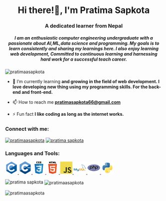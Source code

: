 <h1 align="center">Hi there!👋, I'm Pratima Sapkota</h1>
<h3 align="center">A dedicated learner from Nepal </h3> <p><h5 align="center">I am an enthusiastic computer engineering undergraduate with a passionate about AI,ML,data science and programming. My goals is to learn consistently and sharing my learnings here. I also enjoy learning web development, Committed to continuous learning and harnessing hard work for a successful teach career.</h5></p>

<p align="left"> <img src="https://komarev.com/ghpvc/?username=pratimaasapkota&label=Profile%20views&color=0e75b6&style=flat" alt="pratimaasapkota" /> </p>

- 🌱 I’m currently learning **and growing in the field of web development. I love developing new thing using my programming skills. For the back-end and front-end.**

- 📫 How to reach me **pratimasapkota66@gmail.com**

- ⚡ Fun fact **I like coding as long as the internet works.**
<h3 align="left">Connect with me:</h3>
<p align="left">
<a href="https://linkedin.com/in/pratima sapkota" target="blank"><img align="center" src="https://raw.githubusercontent.com/rahuldkjain/github-profile-readme-generator/master/src/images/icons/Social/linked-in-alt.svg" alt="pratimaasapkota" height="30" width="40" /></a> 
<a href="https://instagram.com/pratima sapkota" target="blank"><img align="center" src="https://raw.githubusercontent.com/rahuldkjain/github-profile-readme-generator/master/src/images/icons/Social/instagram.svg" alt="pratima sapkota" height="30" width="40" /></a>
</p>
</p>

<h3 align="left">Languages and Tools:</h3>
<p align="left"> <a href="https://www.cprogramming.com/" target="_blank" rel="noreferrer"> <img src="https://raw.githubusercontent.com/devicons/devicon/master/icons/c/c-original.svg" alt="c" width="40" height="40"/> </a> <a href="https://www.w3schools.com/cpp/" target="_blank" rel="noreferrer"> <img src="https://raw.githubusercontent.com/devicons/devicon/master/icons/cplusplus/cplusplus-original.svg" alt="cplusplus" width="40" height="40"/> </a> <a href="https://www.w3schools.com/css/" target="_blank" rel="noreferrer"> <img src="https://raw.githubusercontent.com/devicons/devicon/master/icons/css3/css3-original-wordmark.svg" alt="css3" width="40" height="40"/> </a> <a href="https://www.w3.org/html/" target="_blank" rel="noreferrer"> <img src="https://raw.githubusercontent.com/devicons/devicon/master/icons/html5/html5-original-wordmark.svg" alt="html5" width="40" height="40"/> </a> <a href="https://developer.mozilla.org/en-US/docs/Web/JavaScript" target="_blank" rel="noreferrer"> <img src="https://raw.githubusercontent.com/devicons/devicon/master/icons/javascript/javascript-original.svg" alt="javascript" width="40" height="40"/> </a> <a href="https://www.mysql.com/" target="_blank" rel="noreferrer"> <img src="https://raw.githubusercontent.com/devicons/devicon/master/icons/mysql/mysql-original-wordmark.svg" alt="mysql" width="40" height="40"/> </a> <a href="https://www.php.net" target="_blank" rel="noreferrer"> <img src="https://raw.githubusercontent.com/devicons/devicon/master/icons/php/php-original.svg" alt="php" width="40" height="40"/> </a> <a href="https://www.python.org" target="_blank" rel="noreferrer"> <img src="https://raw.githubusercontent.com/devicons/devicon/master/icons/python/python-original.svg" alt="python" width="40" height="40"/> </a> </p>

<p><img align="left" src="https://github-readme-stats.vercel.app/api/top-langs?username=pratimaasapkota&show_icons=true&locale=en&layout=compact" alt="pratima sapkota" /></p>

<p>&nbsp;<img align="center" src="https://github-readme-stats.vercel.app/api?username=pratimaasapkota&show_icons=true&locale=en" alt="pratimaasapkota" /></p>

<p><img align="center" src="https://github-readme-streak-stats.herokuapp.com/?user=pratimaasapkota&" alt="pratimaasapkota" /></p>

